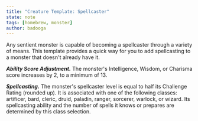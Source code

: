 ```yaml
---
title: "Creature Template: Spellcaster"
state: note
tags: [homebrew, monster]
author: badooga
---
```

Any sentient monster is capable of becoming a spellcaster through a variety of means. This template provides a quick way for you to add spellcasting to a monster that doesn't already have it.

***Ability Score Adjustment.*** The monster's Intelligence, Wisdom, or Charisma score increases by 2, to a minimum of 13.

***Spellcasting.*** The monster's spellcaster level is equal to half its Challenge Rating (rounded up). It is associated with one of the following classes: artificer, bard, cleric, druid, paladin, ranger, sorcerer, warlock, or wizard. Its spellcasting ability and the number of spells it knows or prepares are determined by this class selection.